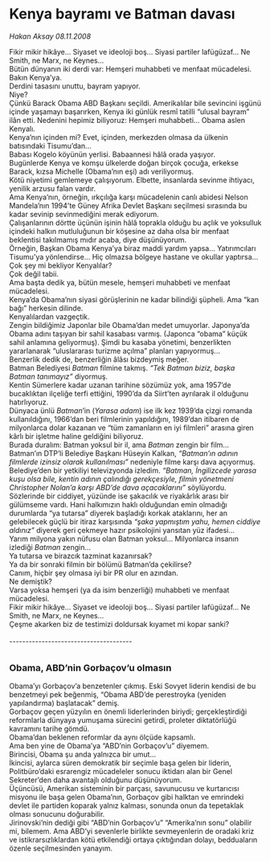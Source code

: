 # Kenya bayramı ve Batman davası

*Hakan Aksay 08.11.2008*

<div class="taraf_structure_2col_1zq">
<div class="margen_n">



 <p>Fikir mikir hikâye... Siyaset ve ideoloji boş... Siyasi partiler lafügüzaf... Ne Smith, ne Marx, ne Keynes... <br/>Bütün dünyanın iki derdi var: Hemşeri muhabbeti ve menfaat mücadelesi. <br/>Bakın Kenya’ya. <br/>Derdini tasasını unuttu, bayram yapıyor. <br/>Niye? <br/>Çünkü Barack Obama ABD Başkanı seçildi. Amerikalılar bile sevincini işgünü içinde yaşamayı başarırken, Kenya iki günlük resmî tatilli “ulusal bayram” ilân etti. Nedenini hepimiz biliyoruz: Hemşeri muhabbeti... Obama aslen Kenyalı. <br/>Kenya’nın içinden mi? Evet, içinden, merkezden olmasa da ülkenin batısındaki Tisumu’dan... <br/>Babası Kogelo köyünün yerlisi. Babaannesi hâlâ orada yaşıyor. <br/>Bugünlerde Kenya ve komşu ülkelerde doğan birçok çocuğa, erkekse Barack, kızsa Michelle (Obama’nın eşi) adı veriliyormuş. <br/>Kötü niyetimi gemlemeye çalışıyorum. Elbette, insanlarda sevinme ihtiyacı, yenilik arzusu falan vardır. <br/>Ama Kenya’nın, örneğin, ırkçılığa karşı mücadelenin canlı abidesi Nelson Mandela’nın 1994’te Güney Afrika Devlet Başkanı seçilmesi sırasında bu kadar sevinip sevinmediğini merak ediyorum. <br/>Çalışanlarının dörtte üçünün işinin hâlâ toprakla olduğu bu açlık ve yoksulluk içindeki halkın mutluluğunun bir köşesine az daha olsa bir menfaat beklentisi takılmamış mıdır acaba, diye düşünüyorum. <br/>Örneğin, Başkan Obama Kenya’ya biraz maddi yardım yapsa... Yatırımcıları Tisumu’ya yönlendirse... Hiç olmazsa bölgeye hastane ve okullar yaptırsa... <br/>Çok şey mi bekliyor Kenyalılar? <br/>Çok değil tabii. <br/>Ama başta dedik ya, bütün mesele, hemşeri muhabbeti ve menfaat mücadelesi. <br/>Kenya’da Obama’nın siyasi görüşlerinin ne kadar bilindiği şüpheli. Ama “kan bağı” herkesin dilinde. <br/>Kenyalılardan vazgeçtik. <br/>Zengin bildiğimiz Japonlar bile Obama’dan medet umuyorlar. Japonya’da Obama adını taşıyan bir sahil kasabası varmış. (Japonca “obama” küçük sahil anlamına geliyormuş). Şimdi bu kasaba yönetimi, benzerlikten yararlanarak “uluslararası turizme açılma” planları yapıyormuş... <br/>Benzerlik dedik de, benzerliğin âlâsı bizdeymiş meğer. <br/>Batman Belediyesi <i>Batman </i>filmine takmış. <i>“Tek Batman biziz, başka Batman tanımayız”</i> diyormuş. <br/>Kentin Sümerlere kadar uzanan tarihine sözümüz yok, ama 1957’de bucaklıktan ilçeliğe terfi ettiğini, 1990’da da Siirt’ten ayrılarak il olduğunu hatırlıyoruz. <br/>Dünyaca ünlü <i>Batman</i>’in (<i>Yarasa adam</i>) ise ilk kez 1939’da çizgi romanda kullanıldığını, 1966’dan beri filmlerinin yapıldığını, 1989’dan itibaren de milyonlarca dolar kazanan ve “tüm zamanların en iyi filmleri” arasına giren kârlı bir işletme haline geldiğini biliyoruz. <br/>Burada duralım: Batman yoksul bir il, ama <i>Batman </i>zengin bir film... <br/>Batman’ın DTP’li Belediye Başkanı Hüseyin Kalkan, <i>“Batman’ın adının filmlerde izinsiz olarak kullanılması”</i> nedeniyle filme karşı dava açıyormuş. <br/>Belediye’den bir yetkiliyi televizyonda izledim. <i>“Batman, İngilizcede yarasa kuşu olsa bile, kentin adının çalındığı gerekçesiyle, filmin yönetmeni Christopher Nolan’a karşı ABD’de dava açacaklarını”</i> söylüyordu. <br/>Sözlerinde bir ciddiyet, yüzünde ise şakacılık ve riyakârlık arası bir gülümseme vardı. Hani halkımızın haklı olduğundan emin olmadığı durumlarda “ya tutarsa” diyerek başladığı korkak ataklarını, her an gelebilecek güçlü bir itiraz karşısında <i>“şaka yapmıştım yahu, hemen ciddiye aldınız” </i>diyerek geri çekmeye hazır psikolojini yansıtan yüz ifadesi... <br/>Yarım milyona yakın nüfusu olan Batman yoksul... Milyonlarca insanın izlediği <i>Batman </i>zengin... <br/>Ya tutarsa ve birazcık tazminat kazanırsak? <br/>Ya da bir sonraki filmin bir bölümü Batman’da çekilirse? <br/>Canım, hiçbir şey olmasa iyi bir PR olur en azından. <br/>Ne demiştik? <br/>Varsa yoksa hemşeri (ya da isim benzerliği) muhabbeti ve menfaat mücadelesi. <br/>Fikir mikir hikâye... Siyaset ve ideoloji boş... Siyasi partiler lafügüzaf... Ne Smith, ne Marx, ne Keynes... <br/>Çeşme akarken biz de testimizi doldursak kıyamet mi kopar sanki? <br/><br/>-------------------------------------- <br/><br/><br/><strong><font size="4">Obama, ABD’nin Gorbaçov’u olmasın <br/></font></strong><br/>Obama’yı Gorbaçov’a benzetenler çıkmış. Eski Sovyet liderin kendisi de bu benzetmeyi pek beğenmiş, “Obama ABD’de perestroyka (yeniden yapılandırma) başlatacak” demiş. <br/>Gorbaçov geçen yüzyılın en önemli liderlerinden biriydi; gerçekleştirdiği reformlarla dünyaya yumuşama sürecini getirdi, proleter diktatörlüğü kavramını tarihe gömdü. <br/>Obama’dan beklenen reformlar da aynı ölçüde kapsamlı. <br/>Ama ben yine de Obama’ya “ABD’nin Gorbaçov’u” diyemem. <br/>Birincisi, Obama şu anda yalnızca bir umut... <br/>İkincisi, aylarca süren demokratik bir seçimle başa gelen bir liderin, Politbüro’daki esrarengiz mücadeleler sonucu iktidarı alan bir Genel Sekreter’den daha avantajlı olduğunu düşünüyorum. <br/>Üçüncüsü, Amerikan sisteminin bir parçası, savunucusu ve kurtarıcısı misyonu ile başa gelen Obama’nın, Gorbaçov gibi halktan ve emrindeki devlet ile partiden koparak yalnız kalması, sonunda onun da tepetaklak olması sonucunu doğurabilir. <br/>Jirinovski’nin dediği gibi “ABD’nin Gorbaçov’u” “Amerika’nın sonu” olabilir mi, bilemem. Ama ABD’yi sevenlerle birlikte sevmeyenlerin de oradaki kriz ve istikrarsızlıklardan kötü etkilendiği ortaya çıktığından dolayı, bedduaların özenle seçilmesinden yanayım.</p>

<br/>


<div id="taraf_not">
</div>

</div>


</div>
